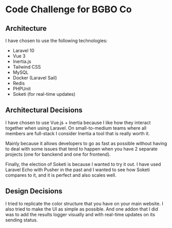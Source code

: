 # Code Challenge for BGBO Co

## Architecture
I have chosen to use the following technologies:
- Laravel 10
- Vue 3
- Inertia.js
- Tailwind CSS
- MySQL
- Docker (Laravel Sail)
- Redis
- PHPUnit
- Soketi (for real-time updates)

## Architectural Decisions
I have chosen to use Vue.js + Inertia because I like how they interact together when using Laravel. On small-to-medium teams where all members are full-stack I consider Inertia a tool that is really worth it.

Mainly because it allows developers to go as fast as possible without having to deal with some issues that tend to happen when you have 2 separate projects (one for banckend and one for frontend).

Finally, the election of Soketi is because I wanted to try it out. I have used Laravel Echo with Pusher in the past and I wanted to see how Soketi compares to it, and it is perfect and also scales well.

## Design Decisions
I tried to replicate the color structure that you have on your main website. I also tried to make the UI as simple as possible.
And one addon that I did was to add the results logger visually and with real-time updates on its sending status.
